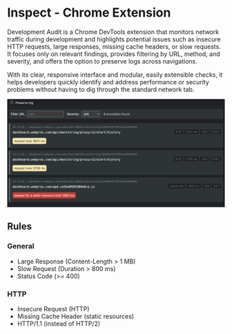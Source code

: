 # Inspect - Chrome Extension

Development Audit is a Chrome DevTools extension that monitors network traffic during development and highlights
potential issues such as insecure HTTP requests, large responses, missing cache headers, or slow requests. It focuses
only on relevant findings, provides filtering by URL, method, and severity, and offers the option to preserve logs
across navigations. 

With its clear, responsive interface and modular, easily extensible checks, it helps developers
quickly identify and address performance or security problems without having to dig through the standard network tab.

![Dev Tools Panel](docs/dev-tools.png)

## Rules

### General

- Large Response (Content-Length > 1 MB)
- Slow Request (Duration > 800 ms)
- Status Code (>= 400)

### HTTP

- Insecure Request (HTTP)
- Missing Cache Header (static resources)
- HTTP/1.1 (instead of HTTP/2)